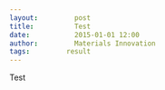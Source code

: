 ```yaml
---
layout:     	post
title:      	Test
date:       	2015-01-01 12:00
author:     	Materials Innovation
tags:         result
---
```

Test